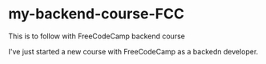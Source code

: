 # my-backend-course-FCC
This is to follow with FreeCodeCamp backend course

I've just started a new course with FreeCodeCamp as a backedn developer.
